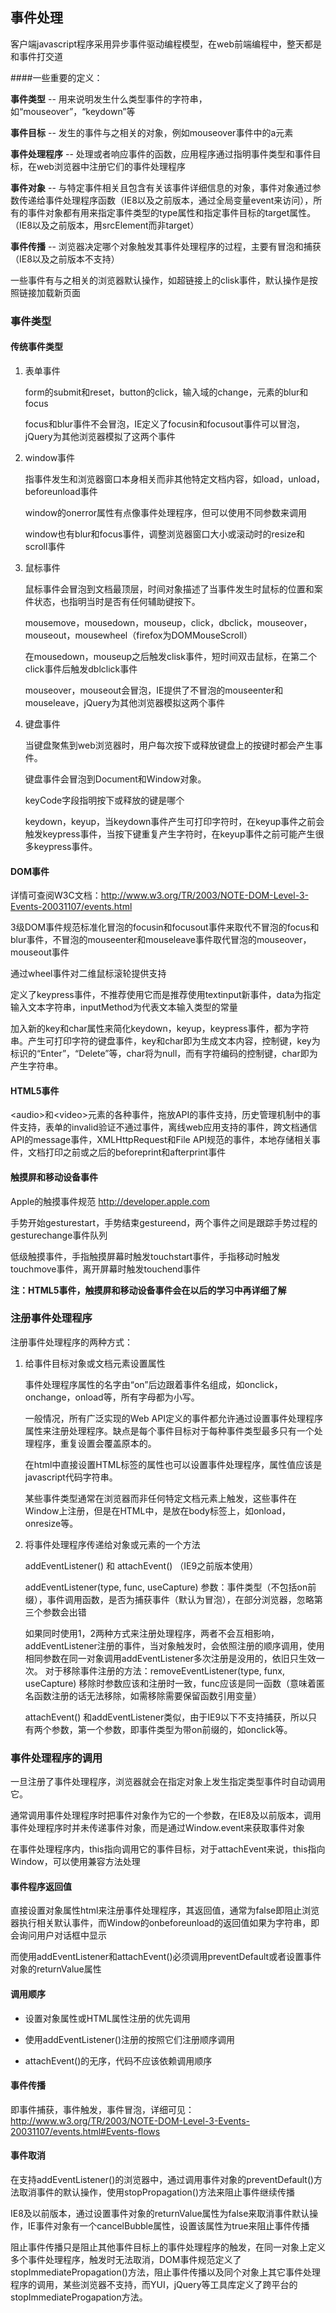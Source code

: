 ## 事件处理

客户端javascript程序采用异步事件驱动编程模型，在web前端编程中，整天都是和事件打交道

####一些重要的定义：

**事件类型** -- 用来说明发生什么类型事件的字符串，如“mouseover”，“keydown”等

**事件目标** -- 发生的事件与之相关的对象，例如mouseover事件中的a元素

**事件处理程序** -- 处理或者响应事件的函数，应用程序通过指明事件类型和事件目标，在web浏览器中注册它们的事件处理程序

**事件对象** -- 与特定事件相关且包含有关该事件详细信息的对象，事件对象通过参数传递给事件处理程序函数（IE8以及之前版本，通过全局变量event来访问），所有的事件对象都有用来指定事件类型的type属性和指定事件目标的target属性。（IE8以及之前版本，用srcElement而非target）

**事件传播** -- 浏览器决定哪个对象触发其事件处理程序的过程，主要有冒泡和捕获（IE8以及之前版本不支持）

一些事件有与之相关的浏览器默认操作，如超链接上的clisk事件，默认操作是按照链接加载新页面

### 事件类型

#### 传统事件类型

1. 表单事件

	form的submit和reset，button的click，输入域的change，元素的blur和focus

	focus和blur事件不会冒泡，IE定义了focusin和focusout事件可以冒泡，jQuery为其他浏览器模拟了这两个事件

2. window事件

	指事件发生和浏览器窗口本身相关而非其他特定文档内容，如load，unload，beforeunload事件

	window的onerror属性有点像事件处理程序，但可以使用不同参数来调用

	window也有blur和focus事件，调整浏览器窗口大小或滚动时的resize和scroll事件

3. 鼠标事件

	鼠标事件会冒泡到文档最顶层，时间对象描述了当事件发生时鼠标的位置和案件状态，也指明当时是否有任何辅助键按下。

	mousemove，mousedown，mouseup，click，dbclick，mouseover，mouseout，mousewheel（firefox为DOMMouseScroll）

	在mousedown，mouseup之后触发clisk事件，短时间双击鼠标，在第二个click事件后触发dblclick事件

	mouseover，mouseout会冒泡，IE提供了不冒泡的mouseenter和mouseleave，jQuery为其他浏览器模拟这两个事件

4. 键盘事件

	当键盘聚焦到web浏览器时，用户每次按下或释放键盘上的按键时都会产生事件。

	键盘事件会冒泡到Document和Window对象。

	keyCode字段指明按下或释放的键是哪个

	keydown，keyup，当keydown事件产生可打印字符时，在keyup事件之前会触发keypress事件，当按下键重复产生字符时，在keyup事件之前可能产生很多keypress事件。

#### DOM事件

详情可查阅W3C文档：<http://www.w3.org/TR/2003/NOTE-DOM-Level-3-Events-20031107/events.html>

3级DOM事件规范标准化冒泡的focusin和focusout事件来取代不冒泡的focus和blur事件，不冒泡的mouseenter和mouseleave事件取代冒泡的mouseover，mouseout事件

通过wheel事件对二维鼠标滚轮提供支持

定义了keypress事件，不推荐使用它而是推荐使用textinput新事件，data为指定输入文本字符串，inputMethod为代表文本输入类型的常量

加入新的key和char属性来简化keydown，keyup，keypress事件，都为字符串。产生可打印字符的键盘事件，key和char即为生成文本内容，控制键，key为标识的“Enter”，“Delete”等，char将为null，而有字符编码的控制键，char即为产生字符串。

#### HTML5事件

&lt;audio&gt;和&lt;video&gt;元素的各种事件，拖放API的事件支持，历史管理机制中的事件支持，表单的invalid验证不通过事件，离线web应用支持的事件，跨文档通信API的message事件，XMLHttpRequest和File API规范的事件，本地存储相关事件，文档打印之前或之后的beforeprint和afterprint事件

#### 触摸屏和移动设备事件

Apple的触摸事件规范 <http://developer.apple.com>

手势开始gesturestart，手势结束gestureend，两个事件之间是跟踪手势过程的gesturechange事件队列

低级触摸事件，手指触摸屏幕时触发touchstart事件，手指移动时触发touchmove事件，离开屏幕时触发touchend事件

**注：HTML5事件，触摸屏和移动设备事件会在以后的学习中再详细了解**

### 注册事件处理程序

注册事件处理程序的两种方式：

1. 给事件目标对象或文档元素设置属性

	事件处理程序属性的名字由“on”后边跟着事件名组成，如onclick，onchange，onload等，所有字母都为小写。

	一般情况，所有广泛实现的Web API定义的事件都允许通过设置事件处理程序属性来注册处理程序。缺点是每个事件目标对于每种事件类型最多只有一个处理程序，重复设置会覆盖原本的。

	在html中直接设置HTML标签的属性也可以设置事件处理程序，属性值应该是javascript代码字符串。

	某些事件类型通常在浏览器而非任何特定文档元素上触发，这些事件在Window上注册，但是在HTML中，是放在body标签上，如onload，onresize等。
	
2. 将事件处理程序传递给对象或元素的一个方法

	addEventListener() 和 attachEvent() （IE9之前版本使用）

	addEventListener(type, func, useCapture) 参数：事件类型（不包括on前缀），事件调用函数，是否为捕获事件（默认为冒泡），在部分浏览器，忽略第三个参数会出错

	如果同时使用1，2两种方式来注册处理程序，两者不会互相影响，addEventListener注册的事件，当对象触发时，会依照注册的顺序调用，使用相同参数在同一对象调用addEventListener多次注册是没用的，依旧只生效一次。
	对于移除事件注册的方法：removeEventListener(type, funx, useCapture) 移除时参数应该和注册时一致，func应该是同一函数（意味着匿名函数注册的话无法移除，如需移除需要保留函数引用变量）

	attachEvent() 和addEventListener类似，由于IE9以下不支持捕获，所以只有两个参数，第一个参数，即事件类型为带on前缀的，如onclick等。

### 事件处理程序的调用

一旦注册了事件处理程序，浏览器就会在指定对象上发生指定类型事件时自动调用它。

通常调用事件处理程序时把事件对象作为它的一个参数，在IE8及以前版本，调用事件处理程序时并未传递事件对象，而是通过Window.event来获取事件对象

在事件处理程序内，this指向调用它的事件目标，对于attachEvent来说，this指向Window，可以使用兼容方法处理

#### 事件程序返回值

直接设置对象属性html来注册事件处理程序，其返回值，通常为false即阻止浏览器执行相关默认事件，而Window的onbeforeunload的返回值如果为字符串，即会询问用户对话框中显示

而使用addEventListener和attachEvent()必须调用preventDefault或者设置事件对象的returnValue属性

#### 调用顺序

* 设置对象属性或HTML属性注册的优先调用

* 使用addEventListener()注册的按照它们注册顺序调用

* attachEvent()的无序，代码不应该依赖调用顺序

#### 事件传播

即事件捕获，事件触发，事件冒泡，详细可见：<http://www.w3.org/TR/2003/NOTE-DOM-Level-3-Events-20031107/events.html#Events-flows>

#### 事件取消

在支持addEventListener()的浏览器中，通过调用事件对象的preventDefault()方法取消事件的默认操作，使用stopPropagation()方法来阻止事件继续传播

IE8及以前版本，通过设置事件对象的returnValue属性为false来取消事件默认操作，IE事件对象有一个cancelBubble属性，设置该属性为true来阻止事件传播

阻止事件传播只是阻止其他事件目标上的事件处理程序的触发，在同一对象上定义多个事件处理程序，触发时无法取消，DOM事件规范定义了stopImmediatePropagation()方法，阻止事件传播以及同个对象上其它事件处理程序的调用，某些浏览器不支持，而YUI，jQuery等工具库定义了跨平台的stopImmediateProgapation方法。




	
